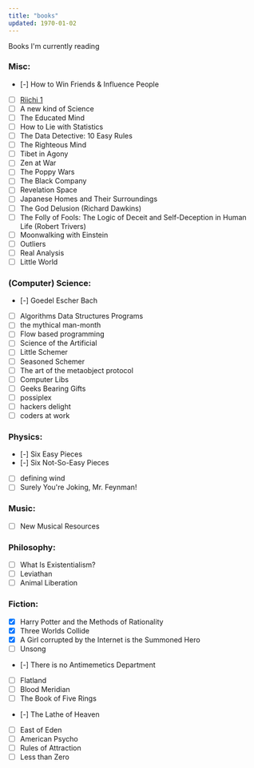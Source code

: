 ```yaml
---
title: "books"
updated: 1970-01-02
---
```


Books I'm currently reading

### Misc:

- [-] How to Win Friends & Influence People
- [ ] [Riichi 1](https://github.com/dainachiba/RiichiBooks)
- [ ] A new kind of Science
- [ ] The Educated Mind
- [ ] How to Lie with Statistics
- [ ] The Data Detective: 10 Easy Rules
- [ ] The Righteous Mind
- [ ] Tibet in Agony
- [ ] Zen at War
- [ ] The Poppy Wars
- [ ] The Black Company
- [ ] Revelation Space
- [ ] Japanese Homes and Their Surroundings
- [ ] The God Delusion (Richard Dawkins)
- [ ] The Folly of Fools: The Logic of Deceit and Self-Deception in Human Life (Robert Trivers)
- [ ] Moonwalking with Einstein
- [ ] Outliers
- [ ] Real Analysis
- [ ] Little World

### (Computer) Science:

- [-] Goedel Escher Bach
- [ ] Algorithms Data Structures Programs
- [ ] the mythical man-month
- [ ] Flow based programming
- [ ] Science of the Artificial
- [ ] Little Schemer
- [ ] Seasoned Schemer
- [ ] The art of the metaobject protocol
- [ ] Computer Libs
- [ ] Geeks Bearing Gifts
- [ ] possiplex
- [ ] hackers delight
- [ ] coders at work

### Physics:

- [-] Six Easy Pieces
- [-] Six Not-So-Easy Pieces
- [ ] defining wind
- [ ] Surely You're Joking, Mr. Feynman!

### Music:

- [ ] New Musical Resources

### Philosophy:

- [ ] What Is Existentialism?
- [ ] Leviathan
- [ ] Animal Liberation

### Fiction:

- [x] Harry Potter and the Methods of Rationality
- [x] Three Worlds Collide
- [x] A Girl corrupted by the Internet is the Summoned Hero 
- [ ] Unsong
- [-] There is no Antimemetics Department
- [ ] Flatland
- [ ] Blood Meridian
- [ ] The Book of Five Rings
- [-] The Lathe of Heaven
- [ ] East of Eden
- [ ] American Psycho
- [ ] Rules of Attraction
- [ ] Less than Zero
